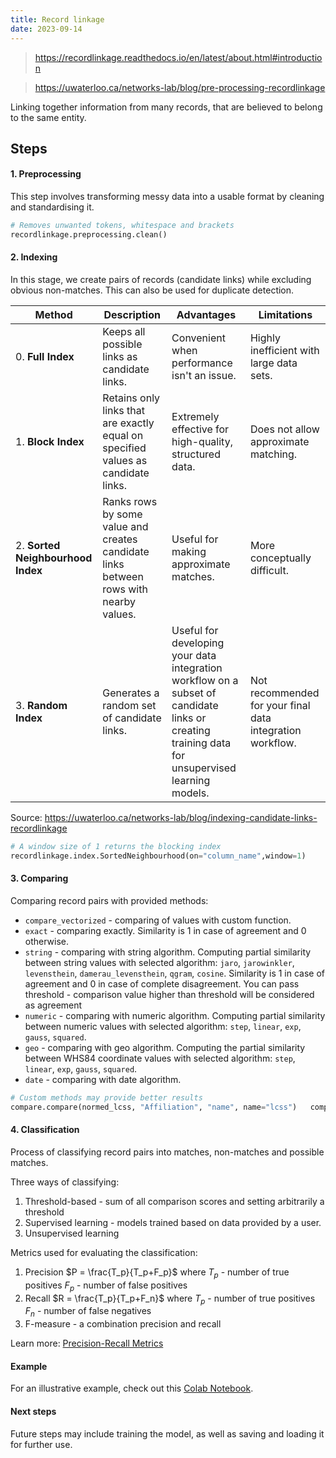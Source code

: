 ```yaml
---
title: Record linkage
date: 2023-09-14
---
```


>https://recordlinkage.readthedocs.io/en/latest/about.html#introduction

>https://uwaterloo.ca/networks-lab/blog/pre-processing-recordlinkage

Linking together information from many records, that are believed to belong to the same entity.

## Steps
#### 1. Preprocessing

This step involves transforming messy data into a usable format by cleaning and standardising it.

```python
# Removes unwanted tokens, whitespace and brackets
recordlinkage.preprocessing.clean()
```

#### 2. Indexing

In this stage, we create pairs of records (candidate links) while excluding obvious non-matches. This can also be used for duplicate detection.


|Method|Description|Advantages|Limitations|
|---|---|---|---|
|0. **Full Index**|Keeps all possible links as candidate links.|Convenient when performance isn't an issue.|Highly inefficient with large data sets.|
|1. **Block Index**|Retains only links that are exactly equal on specified values as candidate links.|Extremely effective for high-quality, structured data.|Does not allow approximate matching.|
|2. **Sorted Neighbourhood Index**|Ranks rows by some value and creates candidate links between rows with nearby values.|Useful for making approximate matches.|More conceptually difficult.|
|3. **Random Index**|Generates a random set of candidate links.|Useful for developing your data integration workflow on a subset of candidate links or creating training data for unsupervised learning models.|Not recommended for your final data integration workflow.|

Source: https://uwaterloo.ca/networks-lab/blog/indexing-candidate-links-recordlinkage

```python
# A window size of 1 returns the blocking index
recordlinkage.index.SortedNeighbourhood(on="column_name",window=1)
```

#### 3. Comparing

Comparing record pairs with provided methods:
- `compare_vectorized` - comparing of values with custom function.
- `exact` - comparing exactly. Similarity is 1 in case of agreement and 0 otherwise.
- `string` - comparing with string algorithm. Computing partial similarity between string values with selected algorithm: `jaro`, `jarowinkler`, `levensthein`, `damerau_levensthein`, `qgram`, `cosine`. Similarity is 1 in case of agreement and 0 in case of complete disagreement. You can pass threshold - comparison value higher than threshold will be considered as agreement
- `numeric` - comparing with numeric algorithm. Computing partial similarity between numeric values with selected algorithm: `step`, `linear`, `exp`, `gauss`, `squared`.
- `geo` - comparing with geo algorithm. Computing the partial similarity between WHS84 coordinate values with selected algorithm: `step`, `linear`, `exp`, `gauss`, `squared`.
- `date` - comparing with date algorithm.

```python
# Custom methods may provide better results
compare.compare(normed_lcss, "Affiliation", "name", name="lcss")   compare.compare(normed_fuzzy_lcss, "Affiliation", "name", name="fuzzy_lcss")
```

#### 4. Classification
Process of classifying record pairs into matches, non-matches and possible matches. 

Three ways of classifying:
1. Threshold-based - sum of all comparison scores and setting arbitrarily a threshold
2. Supervised learning - models trained based on data provided by a user.
3. Unsupervised learning

Metrics used for evaluating the classification:
1. Precision
	$P = \frac{T_p}{T_p+F_p}$
 where 
 $T_p$ - number of true positives
 $F_p$ - number of false positives
1. Recall 
	$R = \frac{T_p}{T_p+F_n}$
 where 
 $T_p$ - number of true positives
 $F_n$ - number of false negatives
3. F-measure - a combination precision and recall

 Learn more: [Precision-Recall Metrics](https://mlu-explain.github.io/precision-recall/)

#### Example

For an illustrative example, check out this [Colab Notebook](https://colab.research.google.com/drive/10Cena0BuzNw-LwmoDlmkwBx1jXmq2yua?usp=sharing).

#### Next steps

Future steps may include training the model, as well as saving and loading it for further use.